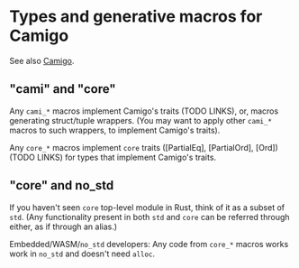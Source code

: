 # Types and generative macros for Camigo

See also [Camigo](https://github.com/peter-kehl/camigo).

## "cami" and "core"

Any `cami_*` macros implement Camigo's traits (TODO LINKS), or, macros generating struct/tuple
wrappers. (You may want to apply other `cami_*` macros to such wrappers, to implement Camigo's
traits).

Any `core_*` macros implement `core` traits ([PartialEq], [PartialOrd], [Ord]) (TODO LINKS) for
types that implement Camigo's traits.

## "core" and no_std

If you haven't seen `core` top-level module in Rust, think of it as a subset of `std`. (Any
functionality present in both `std` and `core` can be referred through either, as if through an
alias.)

Embedded/WASM/`no_std` developers: Any code from `core_*` macros works work in `no_std` and doesn't
need `alloc`.
